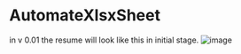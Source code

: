 ﻿# AutomateXlsxSheet

in v 0.01 
the resume will look like this in initial stage.
![image](https://github.com/user-attachments/assets/7f9812ae-67e8-4e37-9e48-8328442b32e4)
